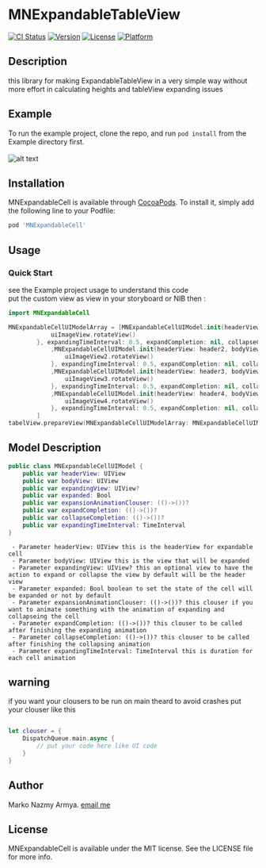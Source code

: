 # MNExpandableTableView

[![CI Status](https://img.shields.io/travis/markoNazmy/MNExpandableCell.svg?style=flat)](https://travis-ci.org/markoNazmy/MNExpandableCell)
[![Version](https://img.shields.io/cocoapods/v/MNExpandableCell.svg?style=flat)](https://cocoapods.org/pods/MNExpandableCell)
[![License](https://img.shields.io/cocoapods/l/MNExpandableCell.svg?style=flat)](https://cocoapods.org/pods/MNExpandableCell)
[![Platform](https://img.shields.io/cocoapods/p/MNExpandableCell.svg?style=flat)](https://cocoapods.org/pods/MNExpandableCell)

## Description

this library for making ExpandableTableView in a very simple way without more effort in calculating heights and tableView expanding issues

## Example

To run the example project, clone the repo, and run `pod install` from the Example directory first.
<br>
<br>
![alt text](https://github.com/markoNazmy/MNExpandableCell/blob/master/ExpandableTableView.gif "sample GIF")
## Installation

MNExpandableCell is available through [CocoaPods](https://cocoapods.org). To install
it, simply add the following line to your Podfile:

```ruby
pod 'MNExpandableCell'
```
## Usage

### Quick Start
see the Example project usage to understand this code <br>
put the custom view as view in your storyboard or NIB then :
```swift
import MNExpandableCell

MNExpandableCellUIModelArray = [MNExpandableCellUIModel.init(headerView: header, bodyView: body, expandingView: header, expanded: false, expansionCompletetion: {
            uiImageView.rotateView()
        }, expandingTimeInterval: 0.5, expandCompletion: nil, collapseCompletion: nil)
            ,MNExpandableCellUIModel.init(headerView: header2, bodyView: body2, expandingView: header2, expanded: false, expansionCompletetion: {
                uiImageView2.rotateView()
            }, expandingTimeInterval: 0.5, expandCompletion: nil, collapseCompletion: nil)
            ,MNExpandableCellUIModel.init(headerView: header3, bodyView: body3, expandingView: header3, expanded: false, expansionCompletetion: {
                uiImageView3.rotateView()
            }, expandingTimeInterval: 0.5, expandCompletion: nil, collapseCompletion: nil)
            ,MNExpandableCellUIModel.init(headerView: header4, bodyView: body4, expandingView: header4, expanded: false, expansionCompletetion: {
                uiImageView4.rotateView()
            }, expandingTimeInterval: 0.5, expandCompletion: nil, collapseCompletion: nil)
        ]
tabelView.prepareView(MNExpandableCellUIModelArray: MNExpandableCellUIModelArray)
```

## Model Description
```swift
public class MNExpandableCellUIModel {
    public var headerView: UIView
    public var bodyView: UIView
    public var expandingView: UIView?
    public var expanded: Bool
    public var expansionAnimationClouser: (()->())?
    public var expandCompletion: (()->())?
    public var collapseCompletion: (()->())?
    public var expandingTimeInterval: TimeInterval
}
```

     - Parameter headerView: UIView this is the headerView for expandable cell
     - Parameter bodyView: UIView this is the view that will be expanded
     - Parameter expandingView: UIView? this an optional view to have the action to expand or collapse the view by default will be the header view
     - Parameter expanded: Bool boolean to set the state of the cell will be expanded or not by default
     - Parameter expansionAnimationClouser: (()->())? this clouser if you want to animate something with the animation of expanding and collapseing the cell
     - Parameter expandCompletion: (()->())? this clouser to be called after finishing the expanding animation
     - Parameter collapseCompletion: (()->())? this clouser to be called after finishing the collapsing animation
     - Parameter expandingTimeInterval: TimeInterval this is duration for each cell animation

## warning
if you want your clousers to be run on main theard to avoid crashes put your clouser like this 
```swift

let clouser = {
    DispatchQueue.main.async {
        // put your code here like UI code      
    }
}
```


## Author

Marko Nazmy Armya. 
[email me](mailto:marko.nazmy@gmail.com)

## License

MNExpandableCell is available under the MIT license. See the LICENSE file for more info.

